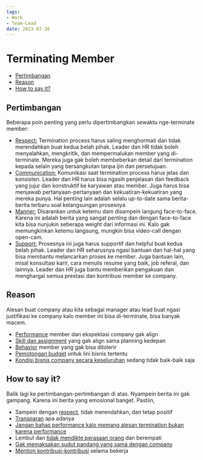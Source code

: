 ```yaml
---
tags:
- Work
- Team-Lead
date: 2023-07-30
---
```


# Terminating Member

- [Pertimbangan](#pertimbangan)
- [Reason](#reason)
- [How to say it?](#how-to-say-it)



## Pertimbangan

Beberapa poin penting yang perlu dipertimbangkan sewaktu nge-terminate member:
- <ins>Respect:</ins> Termination process harus saling menghormati dan tidak merendahkan buat kedua belah pihak. Leader dan HR tidak boleh menyalahkan, mengkritik, dan mempermalukan member yang di-terminate. Mereka juga gak boleh membeberkan detail dari termination kepada selain yang bersangkutan tanpa ijin dan persetujuan.
- <ins>Communication:</ins> Komunikasi saat termination process harus jelas dan konsisten. Leader dan HR harus bisa ngasih penjelasan dan feedback yang jujur dan konstruktif ke karyawan atau member. Juga harus bisa menjawab pertanyaan-pertanyaan dan kekuatiran-kekuatiran yang mereka punya. Hal penting lain adalah selalu up-to-date sama berita-berita terbaru soal kelangsungan prosesnya.
- <ins>Manner:</ins> Disarankan untuk ketemu dam disampein langung face-to-face. Karena ini adalah berita yang sangat penting dan dengan face-to-face kita bisa nunjukin seberapa weight dari informasi ini. Kalo gak memungkinkan ketemu langsung, mungkin bisa video-call dengan open-cam.
- <ins>Support:</ins> Prosesnya ini juga harus supportif dan helpful buat kedua belah pihak. Leader dan HR seharusnya ngasi bantuan dan hal-hal yang bisa membantu melancarkan proses ke member. Juga bantuan lain, misal konsultasi karir, cara menulis resume yang baik, job referal, dan lainnya. Leader dan HR juga bantu memberikan pengakuan dan menghargai semua prestasi dan kontribusi member ke company.



## Reason

Alesan buat company atau kita sebagai manager atau lead buat ngasi justifikasi ke company kalo member ini bisa di-terminate, bisa banyak macem.
- <ins>Performance</ins> member dan ekspektasi company gak align
- <ins>Skill dan assignment</ins> yang gak align sama planning kedepan
- <ins>Behavior</ins> member yang gak bisa ditolerir
- <ins>Pemotongan budget</ins> untuk lini bisnis tertentu
- <ins>Kondisi bisnis company secara keseluruhan</ins> sedang tidak baik-baik saja



## How to say it?

Balik lagi ke pertimbangan-pertimbangan di atas. Nyampein berita ini gak gampang. Karena ini berita yang emosional banget. Pastiin,
- Sampein dengan <ins>respect</ins>, tidak merendahkan, dan tetap positif
- <ins>Transparan</ins> apa adanya
- <ins>Jangan bahas performance kalo memang alesan termination bukan karena performance</ins>
- Lembut dan <ins>tidak mendikte perasaan orang</ins> dan berempati
- <ins>Gak memaksakan sudut pandang yang sama dengan company</ins>
- <ins>Mention kontribusi-kontribusi</ins> selama bekerja